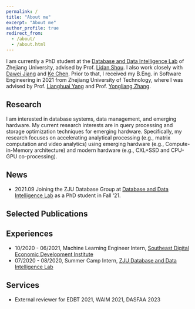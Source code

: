 ```yaml
---
permalink: /
title: "About me"
excerpt: "About me"
author_profile: true
redirect_from: 
  - /about/
  - /about.html
---
```

I am currently a PhD student at the [Database and Data Intelligence Lab](https://dilab-zju.github.io/) of Zhejiang University, advised by Prof. [Lidan Shou](https://scholar.google.com/citations?user=0OlITuIAAAAJ). I also work closely with [Dawei Jiang](https://scholar.google.com/citations?user=Y2MvjeMAAAAJ) and [Ke Chen](https://scholar.google.com/citations?user=cqfBLecAAAAJ). Prior to that, I received my B.Eng. in Software Engineering in 2021 from Zhejiang University of Technology, where I was advised by Prof. [Lianghuai Yang](https://www.researchgate.net/profile/Liang-Yang-39) and Prof. [Yongliang Zhang](https://ieeexplore.ieee.org/author/37599095900).

## Research

I am interested in database systems, data management, and emerging hardware. My current research interests are in query processing and storage optimization techniques for emerging hardware. Specifically, my research focuses on accelerating analytical processing (e.g., matrix computation and video analytics) using emerging hardware (e.g., Compute-in-Memory architecture) and modern hardware (e.g., CXL+SSD and CPU-GPU co-processing).

<!-- My current research is focused on [Array DBMS](https://en.wikipedia.org/wiki/Array_DBMS) and Compute-in-Memory (CIM) architecture, especially on improving query execution performance on emerging hardware. -->

## News

- 2021.09 Joining the ZJU Database Group at [Database and Data Intelligence Lab](https://dilab-zju.github.io/) as a PhD student in Fall ‘21.

## Selected Publications

## Experiences

- 10/2020 - 06/2021, Machine Learning Engineer Intern, [Southeast Digital Economic Development Institute](http://www.sdedi.org.cn/)
- 07/2020 - 08/2020, Summer Camp Intern, [ZJU Database and Data Intelligence Lab](https://dilab-zju.github.io/)

## Services

- External reviewer for EDBT 2021, WAIM 2021, DASFAA 2023
